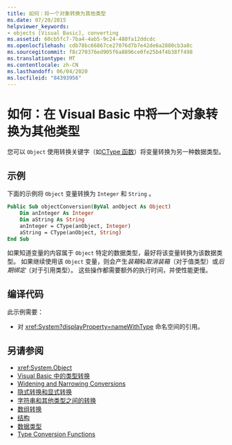 ```yaml
---
title: 如何：将一个对象转换为其他类型
ms.date: 07/20/2015
helpviewer_keywords:
- objects [Visual Basic], converting
ms.assetid: 60cb5fc7-7ba4-4ab5-9c24-480fa12ddcdc
ms.openlocfilehash: cdb78bc66867ce27076d7b7e42de6a2880cb3a8c
ms.sourcegitcommit: f8c270376ed905f6a8896ce0fe25b4f4b38ff498
ms.translationtype: MT
ms.contentlocale: zh-CN
ms.lasthandoff: 06/04/2020
ms.locfileid: "84393956"
---
```

# <a name="how-to-convert-an-object-to-another-type-in-visual-basic"></a>如何：在 Visual Basic 中将一个对象转换为其他类型
您可以 `Object` 使用转换关键字（如[CType 函数](../../../language-reference/functions/ctype-function.md)）将变量转换为另一种数据类型。  
  
## <a name="example"></a>示例  
 下面的示例将 `Object` 变量转换为 `Integer` 和 `String` 。  
  
```vb  
Public Sub objectConversion(ByVal anObject As Object)  
    Dim anInteger As Integer  
    Dim aString As String  
    anInteger = CType(anObject, Integer)  
    aString = CType(anObject, String)  
End Sub  
```  
  
 如果知道变量的内容属于 `Object` 特定的数据类型，最好将该变量转换为该数据类型。 如果继续使用该 `Object` 变量，则会产生*装箱*和*取消装箱*（对于值类型）或*后期绑定*（对于引用类型）。 这些操作都需要额外的执行时间，并使性能更慢。  
  
## <a name="compile-the-code"></a>编译代码  
 此示例需要：  
  
- 对 <xref:System?displayProperty=nameWithType> 命名空间的引用。  
  
## <a name="see-also"></a>另请参阅

- <xref:System.Object>
- [Visual Basic 中的类型转换](type-conversions.md)
- [Widening and Narrowing Conversions](widening-and-narrowing-conversions.md)
- [隐式转换和显式转换](implicit-and-explicit-conversions.md)
- [字符串和其他类型之间的转换](conversions-between-strings-and-other-types.md)
- [数组转换](array-conversions.md)
- [结构](structures.md)
- [数据类型](../../../language-reference/data-types/index.md)
- [Type Conversion Functions](../../../language-reference/functions/type-conversion-functions.md)
